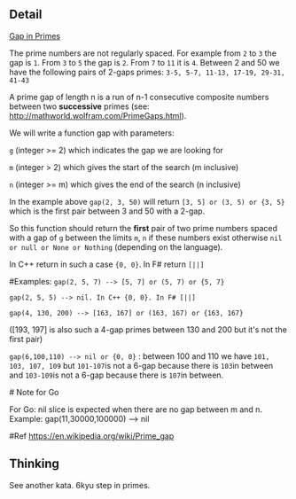 ## Detail

[Gap in Primes](https://www.codewars.com/kata/gap-in-primes/train/rust)

The prime numbers are not regularly spaced. For example from `2` to `3` the gap is `1`. From `3` to `5` the gap is `2`. From `7` to `11` it is `4`. Between 2 and 50 we have the following pairs of 2-gaps primes: `3-5, 5-7, 11-13, 17-19, 29-31, 41-43`

A prime gap of length n is a run of n-1 consecutive composite numbers between two **successive** primes (see: <http://mathworld.wolfram.com/PrimeGaps.html>).

We will write a function gap with parameters:

`g` (integer >= 2) which indicates the gap we are looking for

`m` (integer > 2) which gives the start of the search (m inclusive)

`n` (integer >= m) which gives the end of the search (n inclusive)

In the example above `gap(2, 3, 50)` will return `[3, 5] or (3, 5) or {3, 5}` which is the first pair between 3 and 50 with a 2-gap.

So this function should return the **first** pair of two prime numbers spaced with a gap of `g` between the limits `m`, `n` if these numbers exist otherwise `nil or null or None or Nothing` (depending on the language). 

In C++ return in such a case `{0, 0}`. In F# return `[||]`

\#Examples: `gap(2, 5, 7) --> [5, 7] or (5, 7) or {5, 7}`

`gap(2, 5, 5) --> nil. In C++ {0, 0}. In F# [||]`

`gap(4, 130, 200) --> [163, 167] or (163, 167) or {163, 167}`

([193, 197] is also such a 4-gap primes between 130 and 200 but it's not the first pair)

`gap(6,100,110) --> nil or {0, 0}` : between 100 and 110 we have `101, 103, 107, 109` but `101-107`is not a 6-gap because there is `103`in between and `103-109`is not a 6-gap because there is `107`in between.

\# Note for Go

For Go: nil slice is expected when there are no gap between m and n. Example: gap(11,30000,100000) --> nil

\#Ref <https://en.wikipedia.org/wiki/Prime_gap>

## Thinking

See another kata. 6kyu step in primes.